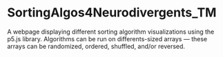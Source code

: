 # SortingAlgos4Neurodivergents_TM
A webpage displaying different sorting algorithm visualizations using the p5.js library. Algorithms can be run on differents-sized arrays — these arrays can be randomized, ordered, shuffled, and/or reversed.
